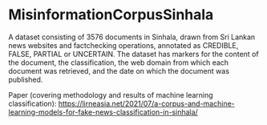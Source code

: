 # MisinformationCorpusSinhala
A dataset consisting of 3576 documents in Sinhala, drawn from Sri Lankan news websites and factchecking operations, annotated as CREDIBLE, FALSE, PARTIAL or UNCERTAIN. The dataset has markers for the content of the document, the classification, the web domain from which each document was retrieved, and the date on which the document was published.

Paper (covering methodology and results of machine learning classification): https://lirneasia.net/2021/07/a-corpus-and-machine-learning-models-for-fake-news-classification-in-sinhala/


